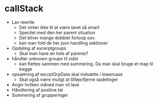 # callStack

- Lav rewrite
  - Det virker ikke til at vœre lavet så smart
  - Specilet med den her parent situation
  - Det bliver mange dobblet forloop osv.
  - kan man fold de her json handling sektioner
- Opdeling af excerptgroups
  - Skal man have en liste af parents?
- håndter unknown groups til sidst
  - kan flettes sammen med summering. Da man skal bruge et map til begge
- opsœtning af excrptGrpData skal indsœtte i lowercase
  - Skal også vœre muligt at tilføje/fjerne opdelinger
- Angiv hvilken måned man vil lave
- Håndtering af positive tal
- Summering af grupperinger
